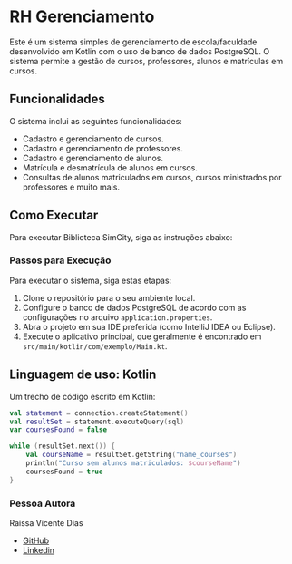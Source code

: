 # RH Gerenciamento
Este é um sistema simples de gerenciamento de escola/faculdade desenvolvido em Kotlin com o uso de banco de dados PostgreSQL. O sistema permite a gestão de cursos, professores, alunos e matrículas em cursos.
## Funcionalidades
O sistema inclui as seguintes funcionalidades:

- Cadastro e gerenciamento de cursos.
- Cadastro e gerenciamento de professores.
- Cadastro e gerenciamento de alunos.
- Matrícula e desmatrícula de alunos em cursos.
- Consultas de alunos matriculados em cursos, cursos ministrados por professores e muito mais.


## Como Executar
Para executar  Biblioteca SimCity, siga as instruções abaixo:
### Passos para Execução
Para executar o sistema, siga estas etapas:

1. Clone o repositório para o seu ambiente local.
2. Configure o banco de dados PostgreSQL de acordo com as configurações no arquivo `application.properties`.
3. Abra o projeto em sua IDE preferida (como IntelliJ IDEA ou Eclipse).
4. Execute o aplicativo principal, que geralmente é encontrado em `src/main/kotlin/com/exemplo/Main.kt`.

## Linguagem de uso: **Kotlin**
Um trecho de código escrito em Kotlin:
~~~kotlin
val statement = connection.createStatement()
val resultSet = statement.executeQuery(sql)
var coursesFound = false

while (resultSet.next()) {
    val courseName = resultSet.getString("name_courses")
    println("Curso sem alunos matriculados: $courseName")
    coursesFound = true
}
~~~
### **Pessoa Autora**
Raissa Vicente Dias
* [GitHub](https://github.com/RaiVD)
* [Linkedin](https://www.linkedin.com/mwlite/in/raissa-vicente-86a3b2210)